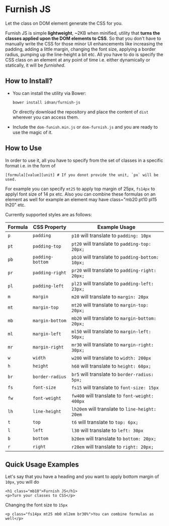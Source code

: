 # Furnish JS

Let the class on DOM element generate the CSS for you. 

Furnish JS is simple **lightweight**, ~2KB when minified, utility that **turns the classes applied upon the DOM elements to CSS**. So that you don't have to manually write the CSS for those minor UI enhancements like increasing the padding, adding a little margin, changing the font size, applying a border radius, pumping up the line-height a bit etc. All you have to do is specify the CSS class on an element at any point of time i.e. either dynamically or statically, it will be *furnished*.

## How to Install?

- You can install the utility via Bower:
  ```
  bower install idnan/furnish-js
  ```
  Or directly download the repository and place the content of `dist` wherever you can access them.

- Include the `dom-funish.min.js` or `dom-furnish.js` and you are ready to use the magic of it.

## How to Use
In order to use it, all you have to specify from the set of classes in a specific format i.e. in the form of

```
[formula][value][unit] # If you donot provide the unit, `px` will be used.
```

For example you can specify `mt25` to apply top margin of 25px, `fs14px` to applyl font size of 14 px etc. Also you can combine these formulas on an element as well for example an element may have class="mb20 pt10 pl15 lh20" etc.

Currently supported styles are as follows:

| Formula | CSS Property     | Example Usage                                    |
|---------|------------------|--------------------------------------------------|
| `p`     | `padding`        | `p10` will translate to `padding: 10px`          |
| `pt`    | `padding-top`    | `pt20` will translate to `padding-top: 20px;`    |
| `pb`    | `padding-bottom` | `pb10` will translate to `padding-bottom: 10px;` |
| `pr`    | `padding-right`  | `pr20` will translate to `padding-right: 20px;`  |
| `pl`    | `padding-left`   | `pl23` will translate to `padding-left: 23px;`   |
| `m`     | `margin`         | `m20` will translate to `margin: 20px`           |
| `mt`    | `margin-top`     | `mt20` will translate to `margin-top: 20px;`     |
| `mb`    | `margin-bottom`  | `mb20` will translate to `margin-bottom: 20px;`  |
| `ml`    | `margin-left`    | `ml50` will translate to `margin-left: 50px;`    |
| `mr`    | `margin-right`   | `mr30` will translate to `margin-right: 30px;`   |
| `w`     | `width`          | `w200` will translate to `width: 200px`          |
| `h`     | `height`         | `h60` will translate to `height: 60px;`          |
| `br`    | `border-radius`  | `br5` will translate to `border-radius: 5px;`    |
| `fs`    | `font-size`      | `fs15` will translate to `font-size: 15px`       |
| `fw`    | `font-weight`    | `fw400` will translate to `font-weight: 400px`   |
| `lh`    | `line-height`    | `lh20em` will translate to `line-height: 20em`   |
| `t`     | `top`            | `t6` will translate to `top: 6px;`               |
| `l`     | `left`           | `l30` will translate to `left: 30px`             |
| `b`     | `bottom`         | `b20em` will translate to `bottom: 20px;`        |
| `r`     | `right`          | `r20em` will translate to `right: 20px;`         |


## Quick Usage Examples

Let's say that you have a heading and you want to apply bottom margin of `10px`, you will do

```
<h1 class="mb10">Furnish JS</h1>
<p>Turn your classes to CSS</p>
```

Changing the font size to `15px`
```
<p class="fs14px mt25 mb0 ml2em br30%">You can combine formulas as well</p>
```
